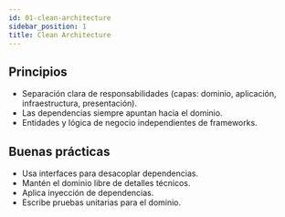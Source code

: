 ```yaml
---
id: 01-clean-architecture
sidebar_position: 1
title: Clean Architecture
---
```


## Principios

- Separación clara de responsabilidades (capas: dominio, aplicación, infraestructura, presentación).
- Las dependencias siempre apuntan hacia el dominio.
- Entidades y lógica de negocio independientes de frameworks.

## Buenas prácticas

- Usa interfaces para desacoplar dependencias.
- Mantén el dominio libre de detalles técnicos.
- Aplica inyección de dependencias.
- Escribe pruebas unitarias para el dominio.
